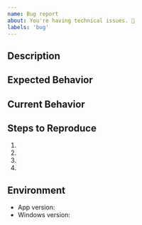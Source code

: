 ```yaml
---
name: Bug report
about: You're having technical issues. 🐞
labels: 'bug'
---
```


## Description
<!--- Description for the bug? -->

## Expected Behavior

<!--- What should have happened? -->

## Current Behavior

<!--- What went wrong? -->

## Steps to Reproduce

<!-- Add relevant code and/or a live example -->
<!-- Add stack traces -->

1.

2.

3.

4.

## Environment

- App version:
- Windows version: